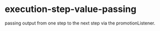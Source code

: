 # execution-step-value-passing
passing output from one step to the next step via the promotionListener. 

